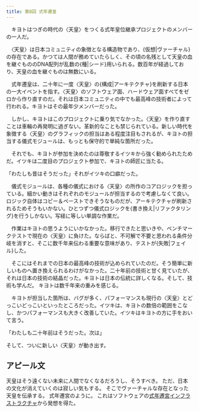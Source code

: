 ```yaml
---
title: 第8回 式年遷皇
---
```


　キヨトはつぎの時代の〈天皇〉をつくる式年皇位継承プロジェクトのメンバーの一人だ。

　〈天皇〉は日本コミュニティの象徴となる構造物であり、{仮想|ヴァーチャル}の存在である。かつては人間が務めていたらしく、その頃の名残として天皇の血を継ぐもののDNA配列が乱数の{種|シード}用いられる。数百年が経過しており、天皇の血を継ぐものは無数にいる。

　式年遷皇は、二十年に一度〈天皇〉の{構成|アーキテクチャ}を刷新する日本の一大イベントを指す。〈天皇〉のソフトウェア面、ハードウェア面すべてをゼロから作り直すのだ。それは日本コミュニティの中でも最高峰の技術者によって行われる。キヨトはその最年少メンバーだった。

　しかし、キヨトはこのプロジェクトに乗り気でなかった。〈天皇〉を作り直すことは車輪の再発明に過ぎない。革新的なことも禁じられている。新しい時代を象徴する〈天皇〉のグラフィックの担当はある程度注目もされるが、キヨトの担当する儀式モジュールは、もっとも保守的で単純な箇所だった。

　それでも、キヨトが参加を決めたのは尊敬するイツキから強く勧められたためだ。イツキは二度目のプロジェクト参加で、キヨトの師匠に当たる。

「わたしも昔はそうだった」それがイツキの口癖だった。

　儀式モジュールは、各種の儀式における〈天皇〉の所作のコアロジックを担っている。細かい動きはそれぞれのモジュールが担当するので考慮しなくて良い。ロジック自体はコピー＆ペーストできそうなものだが、アーキテクチャが刷新されるためそうもいかない。ひとつずつ儀式ロジックを{書き換え|リファクタリング}を行うしかない。写経に等しい単調な作業だ。

　作業はキヨトの思うようにいかなかった。移行できたと思いきや、ベンチマークテストで現在の〈天皇〉に負けた。ならばと、不可解で不要と思われる条件分岐を消すと、そこに数千年来伝わる重要な意味があり、テストが{失敗|フェイル}した。

　そこにはそれまでの日本の最高峰の技術が込められていたのだ。そう簡単に新しいものへ置き換えられるわけがなかった。二十年前の技術と甘く見ていたが、それは日本の技術の結晶だった。キヨトは日本の伝統に詳しくなる。そして、技術も学んだ。
キヨトは数千年来の重みを感じる。

　キヨトが担当した箇所は、バグが多く、パフォーマンスも現行の〈天皇〉とどっこいどっこいといったところだった。イツキは、キヨトの数倍の範囲をこなし、かつパフォーマンスも大きく改善していた。イツキはキヨトの方に手をおいて言う。

「わたしも二十年前はそうだった。次は」

そして、ついに新しい〈天皇〉が動き出す。

## アピール文

天皇はそう遠くない未来に人間でなくなるだろうし、そうすべき。
ただ、日本の文化が消えていくのは寂しい気もする。
そこでヴァーチャルな存在となった天皇を伝承する。
式年遷宮のように。
これはソフトウェアの[式年遷宮インフラストラクチャ](https://it.impressbm.co.jp/articles/-/11760)から発想を得た。
